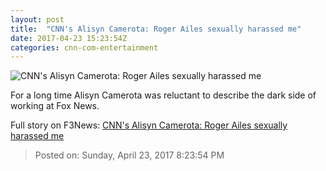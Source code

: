 ```yaml
---
layout: post
title:  "CNN's Alisyn Camerota: Roger Ailes sexually harassed me"
date: 2017-04-23 15:23:54Z
categories: cnn-com-entertainment
---
```


![CNN's Alisyn Camerota: Roger Ailes sexually harassed me](http://i2.cdn.turner.com/money/dam/assets/170423105133-alisyn-camerota-reliable-sources-780x439.jpg)

For a long time Alisyn Camerota was reluctant to describe the dark side of working at Fox News.


Full story on F3News: [CNN's Alisyn Camerota: Roger Ailes sexually harassed me](http://www.f3nws.com/n/FjuvZG)

> Posted on: Sunday, April 23, 2017 8:23:54 PM
